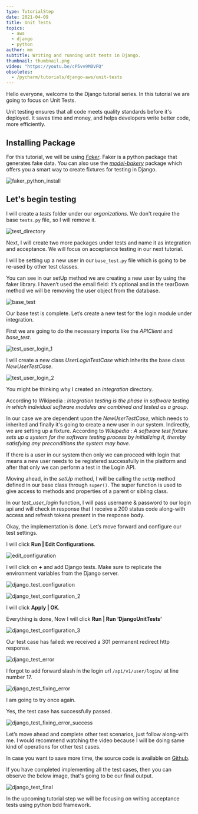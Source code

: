 ```yaml
---
type: TutorialStep
date: 2021-04-09
title: Unit Tests
topics:
  - aws
  - django
  - python
author: mm
subtitle: Writing and running unit tests in Django.
thumbnail: thumbnail.png
video: "https://youtu.be/cP5vv9M0VFQ"
obsoletes:
  - /pycharm/tutorials/django-aws/unit-tests
---
```


Hello everyone, welcome to the Django tutorial series. In this tutorial we are going to focus on Unit Tests.

Unit testing ensures that all code meets quality standards before it's deployed. It saves time and money, and helps developers write better code, more efficiently.

## Installing Package

For this tutorial, we will be using _[Faker](https://pypi.org/project/Faker/)_. Faker is a python package that generates fake data. You can also use the _[model-bakery](https://pypi.org/project/model-bakery/)_ package which offers you a smart way to create fixtures for testing in Django.

![faker_python_install](steps/step1.png)

## Let's begin testing

I will create a _tests_ folder under our _organizations_. We don't require the base `tests.py` file, so I will remove it.

![test_directory](steps/step2.png)

Next, I will create two more packages under tests and name it as integration and acceptance. We will focus on acceptance testing in our next tutorial.

I will be setting up a new user in our `base_test.py` file which is going to be re-used by other test classes.

You can see in our setUp method we are creating a new user by using the faker library. I haven’t used the email field: it’s optional and in the tearDown method we will be removing the user object from the database.

![base_test](steps/step3.png)

Our base test is complete. Let’s create a new test for the login module under integration.

First we are going to do the necessary imports like the _APIClient_ and _base_test_.

![test_user_login_1](steps/step4.png)

I will create a new class _UserLoginTestCase_ which inherits the base class _NewUserTestCase_.

![test_user_login_2](steps/step5.png)

You might be thinking why I created an _integration_ directory.

According to Wikipedia : <em>Integration testing is the phase in software testing in which individual software modules are combined and tested as a group</em>.

In our case we are dependent upon the _NewUserTestCase_, which needs to inherited and finally it's going to create a new user in our system. Indirectly, we are setting up a fixture. According to <em>Wikipedia : A software test fixture sets up a system for the software testing process by initializing it, thereby satisfying any preconditions the system may have.</em>

If there is a user in our system then only we can proceed with login that means a new user needs to be registered successfully in the platform and after that only we can perform a test in the Login API.

Moving ahead, in the _setUp_ method, I will be calling the `setUp` method defined in our base class through `super()`. The super function is used to give access to methods and properties of a parent or sibling class.

In our _test_user_login_ function, I will pass username & password to our login api and will check in response that I receive a 200 status code along-with access and refresh tokens present in the response body.

Okay, the implementation is done. Let’s move forward and configure our test settings.

I will click **Run | Edit Configurations**.

![edit_configuration](steps/step6.png)

I will click on **+** and add Django tests. Make sure to replicate the environment variables from the Django server.

![django_test_configuration](steps/step7.png)

![django_test_configuration_2](steps/step8.png)

I will click **Apply | OK**.

Everything is done, Now I will click **Run | Run ‘DjangoUnitTests’**

![django_test_configuration_3](steps/step9.png)

Our test case has failed: we received a 301 permanent redirect http response.

![django_test_error](steps/step10.png)

I forgot to add forward slash in the login url `/api/v1/user/login/` at line number 17.

![django_test_fixing_error](steps/step11.png)

I am going to try once again.

Yes, the test case has successfully passed.

![django_test_fixing_error_success](steps/step12.png)

Let’s move ahead and complete other test scenarios, just follow along-with me. I would recommend watching the video because I will be doing same kind of operations for other test cases.

In case you want to save more time, the source code is available on [Github](https://github.com/mukulmantosh/SampleDemo).

If you have completed implementing all the test cases, then you can observe the below image, that's going to be our final output.

![django_test_final](steps/step13.png)

In the upcoming tutorial step we will be focusing on writing acceptance tests using python bdd framework.
